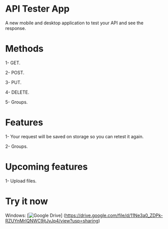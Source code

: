 # API Tester App

A new mobile and desktop application to test your API and see the response.

# Methods
1- GET.

2- POST.

3- PUT.

4- DELETE.

5- Groups.

# Features
1- Your request will be saved on storage so you can retest it again.

2- Groups.

# Upcoming features

1- Upload files.



# Try it now


  Windows:
[![Google Drive](https://img.shields.io/badge/Google%20Drive-4285F4?style=for-the-badge&logo=googledrive&logoColor=white)]  (https://drive.google.com/file/d/11Ne3a0_ZDPk-RZUYnMrlQNWC9jtJvJp4/view?usp=sharing)



